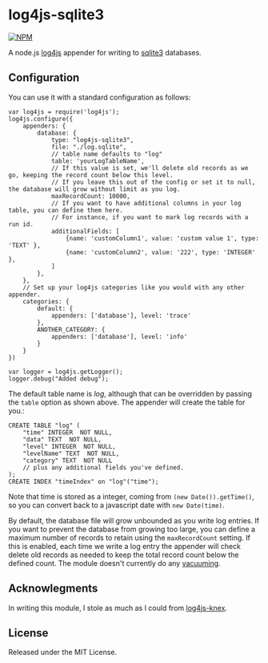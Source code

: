 # log4js-sqlite3
[![NPM](https://nodei.co/npm/log4js-sqlite3.png?downloads=true&downloadRank=true&stars=true)](https://nodei.co/npm/log4js/)

A node.js [log4js](https://www.npmjs.com/package/log4js) appender for writing to [sqlite3](https://www.npmjs.com/package/sqlite3) databases.



## Configuration
You can use it with a standard configuration as follows:

```
var log4js = require('log4js');
log4js.configure({
	appenders: {
	    database: {
	        type: "log4js-sqlite3",
	        file: "./log.sqlite",
	        // table name defaults to "log"
	        table: 'yourLogTableName',
	        // If this value is set, we'll delete old records as we go, keeping the record count below this level.
	        // If you leave this out of the config or set it to null, the database will grow without limit as you log.
	        maxRecordCount: 10000,
	        // If you want to have additional columns in your log table, you can define them here.
	        // For instance, if you want to mark log records with a run id.
	        additionalFields: [
	            {name: 'customColumn1', value: 'custom value 1', type: 'TEXT' },
	            {name: 'customColumn2', value: '222', type: 'INTEGER' },
	        ]
	    },
	},
	// Set up your log4js categories like you would with any other appender.
	categories: {
	    default: {
	        appenders: ['database'], level: 'trace'
	    },
	    ANOTHER_CATEGORY: {
	        appenders: ['database'], level: 'info'
	    }
	}
})

var logger = log4js.getLogger();
logger.debug("Added debug");
```

The default table name is _log_, although that can be overridden by passing the `table`
option as shown above. The appender will create the table for you.:

	CREATE TABLE "log" (
		"time" INTEGER  NOT NULL,
		"data" TEXT  NOT NULL,
		"level" INTEGER  NOT NULL,
		"levelName" TEXT  NOT NULL,
		"category" TEXT  NOT NULL
        // plus any additional fields you've defined.
	);
	CREATE INDEX "timeIndex" on "log"("time");

Note that time is stored as a integer, coming from `(new Date()).getTime()`, so you can convert back to a javascript date with `new Date(time)`.

By default, the database file will grow unbounded as you write log entries.  If you want to prevent the database from growing too large, you can define a maximum number of records to retain using the `maxRecordCount` setting.  If this is enabled, each time we write a log entry the appender will check delete old records as needed to keep the total record count below the defined count.  The module doesn't currently do any [vacuuming](https://www.sqlite.org/lang_vacuum.html).


## Acknowlegments
In writing this module, I stole as much as I could from [log4js-knex](https://github.com/morungos/log4js-knex).




## License
Released under the MIT License.
